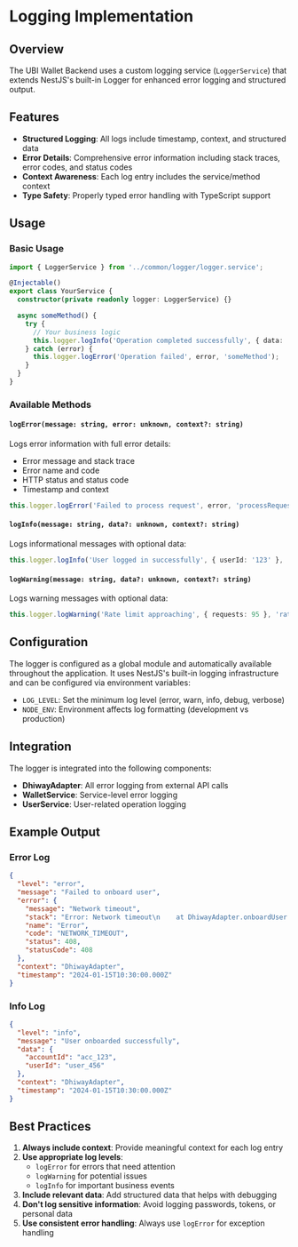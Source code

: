 # Logging Implementation

## Overview

The UBI Wallet Backend uses a custom logging service (`LoggerService`) that extends NestJS's built-in Logger for enhanced error logging and structured output.

## Features

- **Structured Logging**: All logs include timestamp, context, and structured data
- **Error Details**: Comprehensive error information including stack traces, error codes, and status codes
- **Context Awareness**: Each log entry includes the service/method context
- **Type Safety**: Properly typed error handling with TypeScript support

## Usage

### Basic Usage

```typescript
import { LoggerService } from '../common/logger/logger.service';

@Injectable()
export class YourService {
  constructor(private readonly logger: LoggerService) {}

  async someMethod() {
    try {
      // Your business logic
      this.logger.logInfo('Operation completed successfully', { data: 'some data' });
    } catch (error) {
      this.logger.logError('Operation failed', error, 'someMethod');
    }
  }
}
```

### Available Methods

#### `logError(message: string, error: unknown, context?: string)`
Logs error information with full error details:
- Error message and stack trace
- Error name and code
- HTTP status and status code
- Timestamp and context

```typescript
this.logger.logError('Failed to process request', error, 'processRequest');
```

#### `logInfo(message: string, data?: unknown, context?: string)`
Logs informational messages with optional data:

```typescript
this.logger.logInfo('User logged in successfully', { userId: '123' }, 'login');
```

#### `logWarning(message: string, data?: unknown, context?: string)`
Logs warning messages with optional data:

```typescript
this.logger.logWarning('Rate limit approaching', { requests: 95 }, 'rateLimit');
```

## Configuration

The logger is configured as a global module and automatically available throughout the application. It uses NestJS's built-in logging infrastructure and can be configured via environment variables:

- `LOG_LEVEL`: Set the minimum log level (error, warn, info, debug, verbose)
- `NODE_ENV`: Environment affects log formatting (development vs production)

## Integration

The logger is integrated into the following components:

- **DhiwayAdapter**: All error logging from external API calls
- **WalletService**: Service-level error logging
- **UserService**: User-related operation logging

## Example Output

### Error Log
```json
{
  "level": "error",
  "message": "Failed to onboard user",
  "error": {
    "message": "Network timeout",
    "stack": "Error: Network timeout\n    at DhiwayAdapter.onboardUser...",
    "name": "Error",
    "code": "NETWORK_TIMEOUT",
    "status": 408,
    "statusCode": 408
  },
  "context": "DhiwayAdapter",
  "timestamp": "2024-01-15T10:30:00.000Z"
}
```

### Info Log
```json
{
  "level": "info",
  "message": "User onboarded successfully",
  "data": {
    "accountId": "acc_123",
    "userId": "user_456"
  },
  "context": "DhiwayAdapter",
  "timestamp": "2024-01-15T10:30:00.000Z"
}
```

## Best Practices

1. **Always include context**: Provide meaningful context for each log entry
2. **Use appropriate log levels**: 
   - `logError` for errors that need attention
   - `logWarning` for potential issues
   - `logInfo` for important business events
3. **Include relevant data**: Add structured data that helps with debugging
4. **Don't log sensitive information**: Avoid logging passwords, tokens, or personal data
5. **Use consistent error handling**: Always use `logError` for exception handling 
